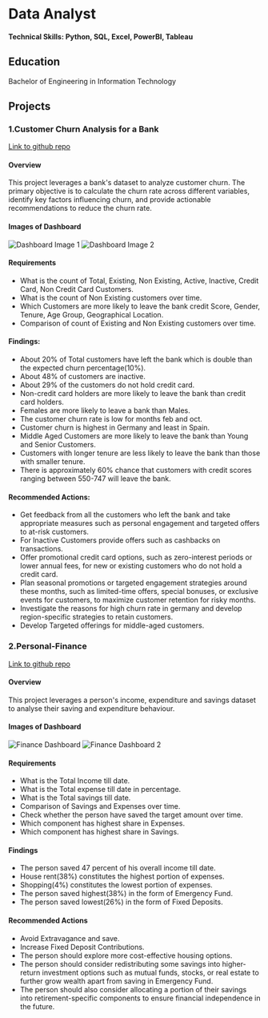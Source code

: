 # Data Analyst

#### Technical Skills: Python, SQL, Excel, PowerBI, Tableau

## Education
Bachelor of Engineering in Information Technology

## Projects

### 1.Customer Churn Analysis for a Bank
[<u>Link to github repo</u>](https://github.com/Shaz-Techie/Customer-Churn-Analysis-for-a-Bank)

#### Overview
This project leverages a bank's dataset to analyze customer churn. The primary objective is to calculate the churn rate across different variables, identify key factors influencing churn, and provide actionable recommendations to reduce the churn rate.

#### Images of Dashboard
 ![Dashboard Image 1](https://github.com/user-attachments/assets/9fdb5bf9-2551-4f10-83fb-68d12d502d62)
 ![Dashboard Image 2](https://github.com/user-attachments/assets/6f5334b1-96c2-4fd3-894b-e8cdd71d46a6)

#### Requirements
- What is the count of Total, Existing, Non Existing, Active, Inactive, Credit Card, Non Credit Card Customers.
- What is the count of Non Existing customers over time.
- Which Customers are more likely to leave the bank credit Score, Gender, Tenure, Age Group, Geographical Location.
- Comparison of count of Existing and Non Existing customers over time.
  
#### Findings:
- About 20% of Total customers have left the bank which is double than the expected churn percentage(10%).
- About 48% of customers are inactive.
- About 29% of the customers do not hold credit card.
- Non-credit card holders are more likely to leave the bank than credit card holders.
- Females are more likely to leave a bank than Males.
- The customer churn rate is low for months feb and oct.
- Customer churn is highest in Germany and least in Spain.
- Middle Aged Customers are more likely to leave the bank than Young and Senior Customers.
- Customers with longer tenure are less likely to leave the bank than those with smaller tenure.
- There is approximately 60% chance that customers with credit scores ranging between 550-747 will leave the bank.

#### Recommended Actions:
- Get feedback from all the customers who left the bank and take appropriate measures such as personal engagement and targeted offers to at-risk customers.
- For Inactive Customers provide offers such as cashbacks on transactions.
- Offer promotional credit card options, such as zero-interest periods or lower annual fees, for new or existing customers who do not hold a credit card.
- Plan seasonal promotions or targeted engagement strategies around these months, such as limited-time offers, special bonuses, or exclusive events for customers, to maximize customer retention for risky months.
- Investigate the reasons for high churn rate in germany and develop region-specific strategies to retain customers.
- Develop Targeted offerings for middle-aged customers. 

### 2.Personal-Finance 
[<u>Link to github repo</u>](https://github.com/Shaz-Techie/Personal-Finance)

#### Overview
This project leverages a person's income, expenditure and savings dataset to analyse their saving and expenditure behaviour.

#### Images of Dashboard
  ![Finance Dashboard](https://github.com/user-attachments/assets/e77a69c4-47ca-478a-a8f4-9268f86e7b91)
  ![Finance Dashboard 2](https://github.com/user-attachments/assets/b294c0b8-59e9-4be4-af16-a6dca745b2bc)

#### Requirements
- What is the Total Income till date.
- What is the Total expense till date in percentage.
- What is the Total savings till date.
- Comparison of Savings and Expenses over time.
- Check whether the person have saved the target amount over time.
- Which component has highest share in Expenses.
- Which component has highest share in Savings.

#### Findings
- The person saved 47 percent of his overall income till date.
- House rent(38%) constitutes the highest portion of expenses.
- Shopping(4%) constitutes the lowest portion of expenses.
- The person saved highest(38%) in the form of Emergency Fund.
- The person saved lowest(26%) in the form of Fixed Deposits.

#### Recommended Actions
- Avoid Extravagance and save.
- Increase Fixed Deposit Contributions.
- The person should explore more cost-effective housing options.
- The person should consider redistributing some savings into higher-return investment options such as mutual funds, stocks, or real estate to further grow wealth apart from saving in 
  Emergency Fund.
- The person should also consider allocating a portion of their savings into retirement-specific components to ensure financial independence in the future.


  
